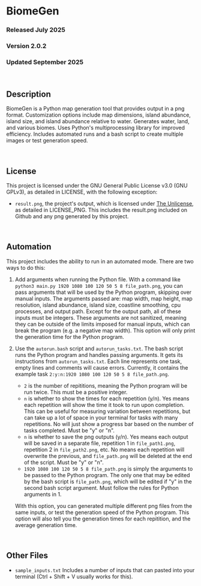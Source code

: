 # BiomeGen
### Released July 2025
### Version 2.0.2
### Updated September 2025

<br/>

## Description
BiomeGen is a Python map generation tool that provides output in a png format.
Customization options include map dimensions, island abundance, island size, and
island abundance relative to water. Generates water, land, and various biomes.
Uses Python's multiprocessing library for improved efficiency. Includes automated
runs and a bash script to create multiple images or test generation speed.

<br/>

## License
This project is licensed under the GNU General Public License v3.0 (GNU GPLv3),
as detailed in LICENSE, with the following exception:
 - `result.png`, the project's output, which is licensed under
   [The Unlicense](https://unlicense.org/), as detailed in LICENSE_PNG. This
   includes the result.png included on Github and any png generated by this project.

<br/>

## Automation

This project includes the ability to run in an automated mode. There are two ways
to do this:

1. Add arguments when running the Python file. With a command like
   `python3 main.py 1920 1080 100 120 50 5 8 file_path.png`, you can pass arguments
   that will be used by the Python program, skipping over manual inputs. The arguments
   passed are: map width, map height, map resolution, island abundance, island size,
   coastline smoothing, cpu processes, and output path. Except for the output path,
   all of these inputs must be integers. These arguments are not sanitized, meaning
   they can be outside of the limits imposed for manual inputs, which can break
   the program (e.g. a negative map width). This option will only print the
   generation time for the Python program.

2. Use the `autorun.bash` script and `autorun_tasks.txt`. The bash script runs
   the Python program and handles passing arguments. It gets its instructions
   from `autorun_tasks.txt`. Each line represents one task, empty lines and comments
   will cause errors. Currently, it contains the example task
   `2:y:n:1920 1080 100 120 50 5 8 file_path.png`.

     - `2` is the number of repititions, meaning the Python program will be run
       twice. This must be a positive integer.
     - `n` is whether to show the times for each repetition (y/n). Yes means each
       repetition will show the time it took to run upon completion. This can be
       useful for measuring variation between repetitions, but can take up a lot
       of space in your terminal for tasks with many repetitions. No will just
       show a progress bar based on the number of tasks completed.
       Must be "y" or "n".
     - `n` is whether to save the png outputs (y/n). Yes means each output will
       be saved in a separate file, repetition 1 in `file_path1.png`, repetition
       2 in `file_path2.png`, etc. No means each repetition will overwrite the
       previous, and `file_path.png` will be deleted at the end of the script.
       Must be "y" or "n".
     - `1920 1080 100 120 50 5 8 file_path.png` is simply the arguments to be passed
       to the Python program. The only one that may be edited by the bash script
       is `file_path.png`, which will be edited if "y" in the second bash script
       argument. Must follow the rules for Python arguments in 1.
    
    With this option, you can generated multiple different png files from the same
    inputs, or test the generation speed of the Python program. This option will
    also tell you the generation times for each repitition, and the average
    generation time.


<br/>

## Other Files
 - `sample_inputs.txt`
   Includes a number of inputs that can pasted into your terminal
   (Ctrl + Shift + V usually works for this).
